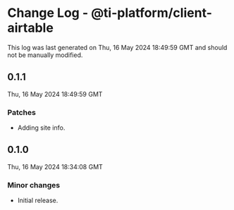 # Change Log - @ti-platform/client-airtable

This log was last generated on Thu, 16 May 2024 18:49:59 GMT and should not be manually modified.

## 0.1.1
Thu, 16 May 2024 18:49:59 GMT

### Patches

- Adding site info.

## 0.1.0
Thu, 16 May 2024 18:34:08 GMT

### Minor changes

- Initial release.

